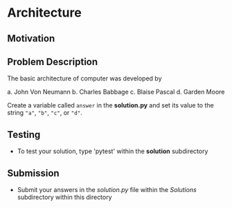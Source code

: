 # Architecture

## Motivation


## Problem Description 
The basic architecture of computer was developed by 

a. John Von Neumann
b. Charles Babbage
c. Blaise Pascal
d. Garden Moore

Create a variable called `answer` in the **solution.py** and set its value to the string `"a"`, `"b"`, `"c"`, or `"d"`.

## Testing
* To test your solution, type 'pytest' within the **solution** subdirectory

## Submission
* Submit your answers in the *solution.py* file within the *Solutions* subdirectory within this directory

